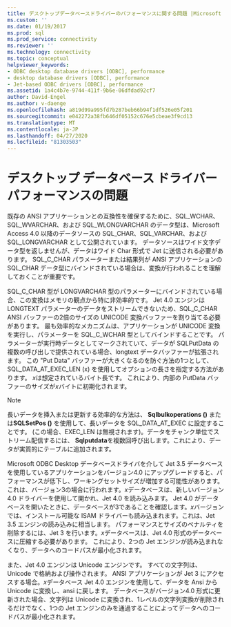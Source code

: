 ```yaml
---
title: デスクトップデータベースドライバーのパフォーマンスに関する問題 |Microsoft Docs
ms.custom: ''
ms.date: 01/19/2017
ms.prod: sql
ms.prod_service: connectivity
ms.reviewer: ''
ms.technology: connectivity
ms.topic: conceptual
helpviewer_keywords:
- ODBC desktop database drivers [ODBC], performance
- desktop database drivers [ODBC], performance
- Jet-based ODBC drivers [ODBC], performance
ms.assetid: 1a4c4b7e-9744-411f-9b6e-06dfdad92cf7
author: David-Engel
ms.author: v-daenge
ms.openlocfilehash: a819d99a995fd7b287beb66b94f1df526e05f201
ms.sourcegitcommit: e042272a38fb646df05152c676e5cbeae3f9cd13
ms.translationtype: MT
ms.contentlocale: ja-JP
ms.lasthandoff: 04/27/2020
ms.locfileid: "81303503"
---
```

# <a name="desktop-database-driver-performance-issues"></a>デスクトップ データベース ドライバー パフォーマンスの問題
既存の ANSI アプリケーションとの互換性を確保するために、SQL_WCHAR、SQL_WVARCHAR、および SQL_WLONGVARCHAR のデータ型は、Microsoft Access 4.0 以降のデータソースの SQL_CHAR、SQL_VARCHAR、および SQL_LONGVARCHAR として公開されています。 データソースはワイド文字データ型を返しませんが、データはワイド Char 形式で Jet に送信される必要があります。 SQL_C_CHAR パラメーターまたは結果列が ANSI アプリケーションの SQL_CHAR データ型にバインドされている場合は、変換が行われることを理解しておくことが重要です。  
  
 SQL_C_CHAR 型が LONGVARCHAR 型のパラメーターにバインドされている場合、この変換はメモリの観点から特に非効率的です。 Jet 4.0 エンジンは LONGTEXT パラメーターのデータをストリームできないため、SQL_C_CHAR ANSI バッファーの2倍のサイズの UNICODE 変換バッファーを割り当てる必要があります。 最も効率的なメカニズムは、アプリケーションが UNICODE 変換を実行し、パラメーターを SQL_C_WCHAR 型としてバインドすることです。 パラメーターが実行時データとしてマークされていて、データが SQLPutData の複数の呼び出しで提供されている場合、longtext データバッファーが拡張されます。 この "Put Data" バッファーが大きくなるのを防ぐ方法の1つとして、SQL_DATA_AT_EXEC_LEN (x) を使用してオプションの長さを指定する方法があります。 *x*は想定されているバイト長です。 これにより、内部の PutData バッファーのサイズが*x*バイトに初期化されます。  
  
> [!NOTE]  
>  長いデータを挿入または更新する効率的な方法は、 **Sqlbulkoperations ()** または**SQLSetPos ()** を使用して、長いデータを SQL_DATA_AT_EXEC に設定することです。 (この場合、EXEC_LEN は無視されます)。データをチャンク単位でストリーム配信するには、 **Sqlputdata**を複数回呼び出します。これにより、データが実質的にテーブルに追加されます。  
  
 Microsoft ODBC Desktop データベースドライバを介して Jet 3.5 データベースを使用しているアプリケーションをバージョン4.0 にアップグレードすると、パフォーマンスが低下し、ワーキングセットサイズが増加する可能性があります。 これは、バージョン3の場合に行われます。*x*データベースは、新しいバージョン4.0 ドライバーを使用して開かれ、Jet 4.0 を読み込みます。 Jet 4.0 がデータベースを開いたときに、データベースが3であることを確認します。*x*バージョンでは、インストール可能な ISAM ドライバーも読み込まれます。これは、Jet 3.5 エンジンの読み込みに相当します。 パフォーマンスとサイズのペナルティを削除するには、Jet 3 を行います。*x*データベースは、Jet 4.0 形式のデータベースに圧縮する必要があります。 これにより、2つの Jet エンジンが読み込まれなくなり、データへのコードパスが最小化されます。  
  
 また、Jet 4.0 エンジンは Unicode エンジンです。 すべての文字列は、Unicode で格納および操作されます。 ANSI アプリケーションが Jet 3 にアクセスする場合。*x*データベース Jet 4.0 エンジンを使用して、データを Ansi から Unicode に変換し、ansi に戻します。 データベースがバージョン4.0 形式に更新された場合、文字列は Unicode に変換され、1レベルの文字列変換が削除されるだけでなく、1つの Jet エンジンのみを通過することによってデータへのコードパスが最小化されます。
